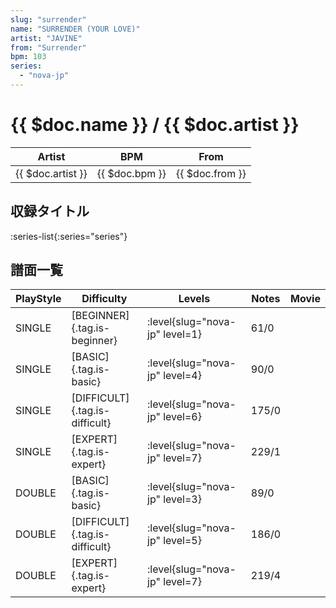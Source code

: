 ```yaml
---
slug: "surrender"
name: "SURRENDER (YOUR LOVE)"
artist: "JAVINE"
from: "Surrender"
bpm: 103
series:
  - "nova-jp"
---
```


# {{ $doc.name }} / {{ $doc.artist }}

|Artist|BPM|From|
|------|---|----|
|{{ $doc.artist }}|{{ $doc.bpm }}|{{ $doc.from }}|

## 収録タイトル

:series-list{:series="series"}

## 譜面一覧

|PlayStyle|Difficulty|Levels|Notes|Movie|
|---------|----------|------|-----|-----|
|SINGLE|[BEGINNER]{.tag.is-beginner}|:level{slug="nova-jp" level=1}|61/0||
|SINGLE|[BASIC]{.tag.is-basic}|:level{slug="nova-jp" level=4}|90/0||
|SINGLE|[DIFFICULT]{.tag.is-difficult}|:level{slug="nova-jp" level=6}|175/0||
|SINGLE|[EXPERT]{.tag.is-expert}|:level{slug="nova-jp" level=7}|229/1||
|DOUBLE|[BASIC]{.tag.is-basic}|:level{slug="nova-jp" level=3}|89/0||
|DOUBLE|[DIFFICULT]{.tag.is-difficult}|:level{slug="nova-jp" level=5}|186/0||
|DOUBLE|[EXPERT]{.tag.is-expert}|:level{slug="nova-jp" level=7}|219/4||

